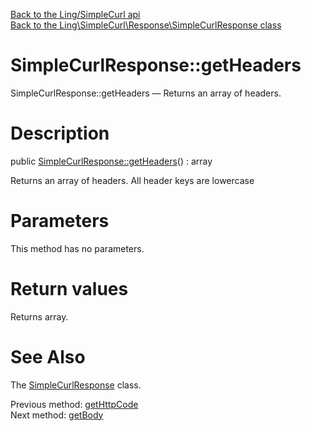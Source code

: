 [Back to the Ling/SimpleCurl api](https://github.com/lingtalfi/SimpleCurl/blob/master/doc/api/Ling/SimpleCurl.md)<br>
[Back to the Ling\SimpleCurl\Response\SimpleCurlResponse class](https://github.com/lingtalfi/SimpleCurl/blob/master/doc/api/Ling/SimpleCurl/Response/SimpleCurlResponse.md)


SimpleCurlResponse::getHeaders
================



SimpleCurlResponse::getHeaders — Returns an array of headers.




Description
================


public [SimpleCurlResponse::getHeaders](https://github.com/lingtalfi/SimpleCurl/blob/master/doc/api/Ling/SimpleCurl/Response/SimpleCurlResponse/getHeaders.md)() : array




Returns an array of headers.
All header keys are lowercase




Parameters
================

This method has no parameters.


Return values
================

Returns array.








See Also
================

The [SimpleCurlResponse](https://github.com/lingtalfi/SimpleCurl/blob/master/doc/api/Ling/SimpleCurl/Response/SimpleCurlResponse.md) class.

Previous method: [getHttpCode](https://github.com/lingtalfi/SimpleCurl/blob/master/doc/api/Ling/SimpleCurl/Response/SimpleCurlResponse/getHttpCode.md)<br>Next method: [getBody](https://github.com/lingtalfi/SimpleCurl/blob/master/doc/api/Ling/SimpleCurl/Response/SimpleCurlResponse/getBody.md)<br>

